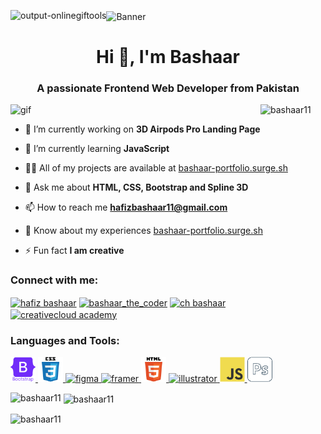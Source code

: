 ![output-onlinegiftools](https://github.com/Bashaar11/Bashaar11/assets/162967130/90f2c96e-0205-45ca-8295-3a15c522d881)<img align="center" alt="Banner" src="https://blogger.googleusercontent.com/img/b/R29vZ2xl/AVvXsEj0C7xpsvzROefl3oDBI8dTCg8uAembKOZ4mHrfoxd4ODs-DabqTYa4Yt0pS0aY71W8cGb5aQbdm81oyiKbduLgiisqyeVR0UNHH1Eq6Jh7CVUELH_4rxsGm4lmCKlYs2X52qmbtzdXWd0/s1600/2000_600px.gif">

<h1 align="center">Hi 👋, I'm Bashaar</h1>
<h3 align="center">A passionate Frontend Web Developer from Pakistan</h3>
<img alt="gif" align="left" width="400" src="https://cdn.dribbble.com/users/1162077/screenshots/3848914/programmer.gif">

<p align="left"> <img src="https://komarev.com/ghpvc/?username=bashaar11&label=Profile%20views&color=0e75b6&style=flat" alt="bashaar11" /> </p>

- 🔭 I’m currently working on **3D Airpods Pro Landing Page**

- 🌱 I’m currently learning **JavaScript**

- 👨‍💻 All of my projects are available at [bashaar-portfolio.surge.sh](bashaar-portfolio.surge.sh)

- 💬 Ask me about **HTML, CSS, Bootstrap and Spline 3D**

- 📫 How to reach me **hafizbashaar11@gmail.com**

- 📄 Know about my experiences [bashaar-portfolio.surge.sh](bashaar-portfolio.surge.sh)

- ⚡ Fun fact **I am creative**

<h3 align="left">Connect with me:</h3>
<p align="left">
<a href="https://linkedin.com/in/hafiz bashaar" target="blank"><img align="center" src="https://raw.githubusercontent.com/rahuldkjain/github-profile-readme-generator/master/src/images/icons/Social/linked-in-alt.svg" alt="hafiz bashaar" height="30" width="40" /></a>
<a href="https://instagram.com/bashaar_the_coder" target="blank"><img align="center" src="https://raw.githubusercontent.com/rahuldkjain/github-profile-readme-generator/master/src/images/icons/Social/instagram.svg" alt="bashaar_the_coder" height="30" width="40" /></a>
<a href="https://www.behance.net/ch bashaar" target="blank"><img align="center" src="https://raw.githubusercontent.com/rahuldkjain/github-profile-readme-generator/master/src/images/icons/Social/behance.svg" alt="ch bashaar" height="30" width="40" /></a>
<a href="https://www.youtube.com/c/creativecloud academy" target="blank"><img align="center" src="https://raw.githubusercontent.com/rahuldkjain/github-profile-readme-generator/master/src/images/icons/Social/youtube.svg" alt="creativecloud academy" height="30" width="40" /></a>
</p>

<h3 align="left">Languages and Tools:</h3>
<p align="left"> <a href="https://getbootstrap.com" target="_blank" rel="noreferrer"> <img src="https://raw.githubusercontent.com/devicons/devicon/master/icons/bootstrap/bootstrap-plain-wordmark.svg" alt="bootstrap" width="40" height="40"/> </a> <a href="https://www.w3schools.com/css/" target="_blank" rel="noreferrer"> <img src="https://raw.githubusercontent.com/devicons/devicon/master/icons/css3/css3-original-wordmark.svg" alt="css3" width="40" height="40"/> </a> <a href="https://www.figma.com/" target="_blank" rel="noreferrer"> <img src="https://www.vectorlogo.zone/logos/figma/figma-icon.svg" alt="figma" width="40" height="40"/> </a> <a href="https://www.framer.com/" target="_blank" rel="noreferrer"> <img src="https://www.vectorlogo.zone/logos/framer/framer-icon.svg" alt="framer" width="40" height="40"/> </a> <a href="https://www.w3.org/html/" target="_blank" rel="noreferrer"> <img src="https://raw.githubusercontent.com/devicons/devicon/master/icons/html5/html5-original-wordmark.svg" alt="html5" width="40" height="40"/> </a> <a href="https://www.adobe.com/in/products/illustrator.html" target="_blank" rel="noreferrer"> <img src="https://www.vectorlogo.zone/logos/adobe_illustrator/adobe_illustrator-icon.svg" alt="illustrator" width="40" height="40"/> </a> <a href="https://developer.mozilla.org/en-US/docs/Web/JavaScript" target="_blank" rel="noreferrer"> <img src="https://raw.githubusercontent.com/devicons/devicon/master/icons/javascript/javascript-original.svg" alt="javascript" width="40" height="40"/> </a> <a href="https://www.photoshop.com/en" target="_blank" rel="noreferrer"> <img src="https://raw.githubusercontent.com/devicons/devicon/master/icons/photoshop/photoshop-line.svg" alt="photoshop" width="40" height="40"/> </a> </p>

<p><img align="left" src="https://github-readme-stats.vercel.app/api/top-langs?username=bashaar11&show_icons=true&locale=en&layout=compact" alt="bashaar11" /></p>

<p>&nbsp;<img align="center" src="https://github-readme-stats.vercel.app/api?username=bashaar11&show_icons=true&locale=en" alt="bashaar11" /></p>

<p><img align="center" src="https://github-readme-streak-stats.herokuapp.com/?user=bashaar11&" alt="bashaar11" /></p>
